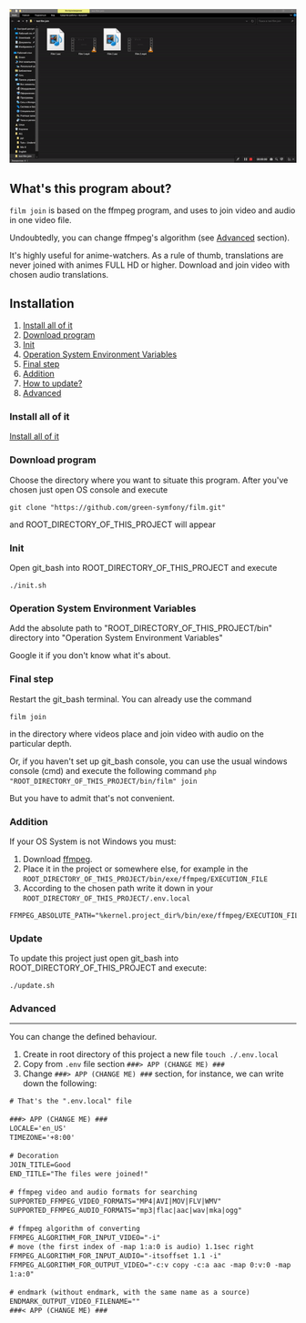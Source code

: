 ![join film](https://github.com/green-symfony/film/blob/main/doc/film%20join%20working.gif)

What's this program about?
---

`film join` is based on the ffmpeg program, and uses to join video and audio in one video file.

Undoubtedly, you can change ffmpeg's algorithm (see [Advanced](#advanced) section).

It's highly useful for anime-watchers.
As a rule of thumb, translations are never joined with animes FULL HD or higher.
Download and join video with chosen audio translations.

Installation
---

1. [Install all of it](#install-all-of-it)
1. [Download program](#download-program)
1. [Init](#init)
1. [Operation System Environment Variables](#operation-system-environment-variables)
1. [Final step](#final-step)
1. [Addition](#addition)
1. [How to update?](#update)
1. [Advanced](#advanced)

### Install all of it

[Install all of it](https://github.com/green-symfony/docs/blob/main/docs/all%20the%20necessary%20programms%20for%20project.md)

### Download program

Choose the directory where you want to situate this program.
After you've chosen just open OS console and execute
```console
git clone "https://github.com/green-symfony/film.git"
```
and ROOT_DIRECTORY_OF_THIS_PROJECT will appear

### Init

Open git_bash into ROOT_DIRECTORY_OF_THIS_PROJECT and execute 
```console
./init.sh
```

### Operation System Environment Variables

Add the absolute path to "ROOT_DIRECTORY_OF_THIS_PROJECT/bin" directory into "Operation System Environment Variables"

Google it if you don't know what it's about.

### Final step

Restart the git_bash terminal.
You can already use the command 
```console
film join
```
in the directory where videos place and join video with audio on the particular depth.

Or, if you haven't set up git_bash console, you can use the usual windows console (cmd)
and execute the following command `php "ROOT_DIRECTORY_OF_THIS_PROJECT/bin/film" join`

But you have to admit that's not convenient.

### Addition

If your OS System is not Windows you must:

1. Download [ffmpeg](https://ffmpeg.org/download.html).
1. Place it in the project or somewhere else, for example in the `ROOT_DIRECTORY_OF_THIS_PROJECT/bin/exe/ffmpeg/EXECUTION_FILE`
1. According to the chosen path write it down in your `ROOT_DIRECTORY_OF_THIS_PROJECT/.env.local`

```.env
FFMPEG_ABSOLUTE_PATH="%kernel.project_dir%/bin/exe/ffmpeg/EXECUTION_FILE"
```

### Update

To update this project just open git_bash into ROOT_DIRECTORY_OF_THIS_PROJECT and execute:
```console
./update.sh
```

### Advanced
---

You can change the defined behaviour.
1. Create in root directory of this project a new file `touch ./.env.local`
1. Copy from `.env` file section `###> APP (CHANGE ME) ###`
1. Change `###> APP (CHANGE ME) ###` section, for instance, we can write down the following:
```.env
# That's the ".env.local" file

###> APP (CHANGE ME) ###
LOCALE='en_US'
TIMEZONE='+8:00'

# Decoration
JOIN_TITLE=Good
END_TITLE="The files were joined!"

# ffmpeg video and audio formats for searching
SUPPORTED_FFMPEG_VIDEO_FORMATS="MP4|AVI|MOV|FLV|WMV"
SUPPORTED_FFMPEG_AUDIO_FORMATS="mp3|flac|aac|wav|mka|ogg"

# ffmpeg algorithm of converting
FFMPEG_ALGORITHM_FOR_INPUT_VIDEO="-i"
# move (the first index of -map 1:a:0 is audio) 1.1sec right
FFMPEG_ALGORITHM_FOR_INPUT_AUDIO="-itsoffset 1.1 -i"
FFMPEG_ALGORITHM_FOR_OUTPUT_VIDEO="-c:v copy -c:a aac -map 0:v:0 -map 1:a:0"

# endmark (without endmark, with the same name as a source)
ENDMARK_OUTPUT_VIDEO_FILENAME=""
###< APP (CHANGE ME) ###
```
